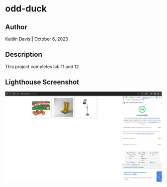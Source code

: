 # odd-duck

## Author

Kaitlin Davis|| October 6, 2023

## Description

This project completes lab 11 and 12.

## Lighthouse Screenshot

![lighthouse Screenshot](lighthousec.png)